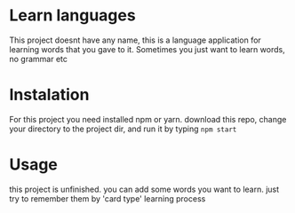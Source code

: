 # Learn languages
This project doesnt have any name, this is a language application for learning words that you gave to it. Sometimes you just want to learn words, no grammar etc
# Instalation
For this project you need installed npm or yarn. download this repo, change your directory to the project dir, and run it by typing `npm start`
# Usage 
this project is unfinished. you can add some words you want to learn. just try to remember them by 'card type' learning process
